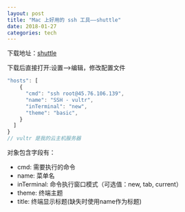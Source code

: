 ```yaml
---
layout: post
title: "Mac 上好用的 ssh 工具——shuttle"
date: 2018-01-27
categories: tech
---
```


下载地址：[shuttle](https://github.com/fitztrev/shuttle)

下载后直接打开:设置——>编辑，修改配置文件
~~~js
"hosts": [
    {
      "cmd": "ssh root@45.76.106.139",
      "name": "SSH - vultr",
      "inTerminal": "new",
      "theme": "basic",
    }
  ]
}
// vultr 是我的云主机服务器
~~~

对象包含字段有：

- cmd: 需要执行的命令
- name: 菜单名
- inTerminal: 命令执行窗口模式（可选值：new, tab, current）
- theme: 终端主题
- title: 终端显示标题(缺失时使用name作为标题)
